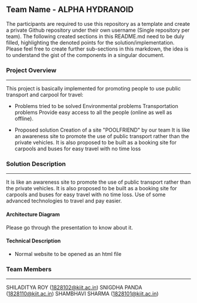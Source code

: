 ## Team Name - ALPHA HYDRANOID

The participants are required to use this repository as a template and create a private Github repository under their own username (Single repository per team). The following created sections in this README.md need to be duly filled, highlighting the denoted points for the solution/implementation. Please feel free to create further sub-sections in this markdown, the idea is to understand the gist of the components in a singular document.

### Project Overview
----------------------------------

This project is basically implemented for promoting people to use public transport and carpool for travel:

* Problems tried to be solved
Environmental problems
Transportation problems
Provide easy access to all the people (online as well as offline).

* Proposed solution
Creation of a site "POOLFRIEND" by our team
It is like an awareness site to promote the use of public transport rather than the private vehicles.
It is also proposed to be built as a booking site for carpools and buses for easy travel with no time loss

### Solution Description
----------------------------------

It is like an awareness site to promote the use of public transport rather than the private vehicles.
It is also proposed to be built as a booking site for carpools and buses for easy travel with no time loss.
Use of some advanced technologies to travel and pay easier.

#### Architecture Diagram

Please go through the presentation to know about it.

#### Technical Description
 
* Normal website to be opened as an html file


### Team Members
----------------------------------

SHILADITYA ROY (1828102@kiit.ac.in)
SNIGDHA PANDA (1828110@kiit.ac.in)
SHAMBHAVI SHARMA (1828101@kiit.ac.in)

